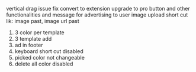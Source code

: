vertical drag issue fix
convert to extension
upgrade to pro button and other functionalities and message for advertising to user
image upload short cut lik: image past, image url past


<!-- none prem version limitations -->
1. 3 color per template
2. 3 template add
3. ad in footer
4. keyboard short cut disabled
5. picked color not changeable
6. delete all color disabled